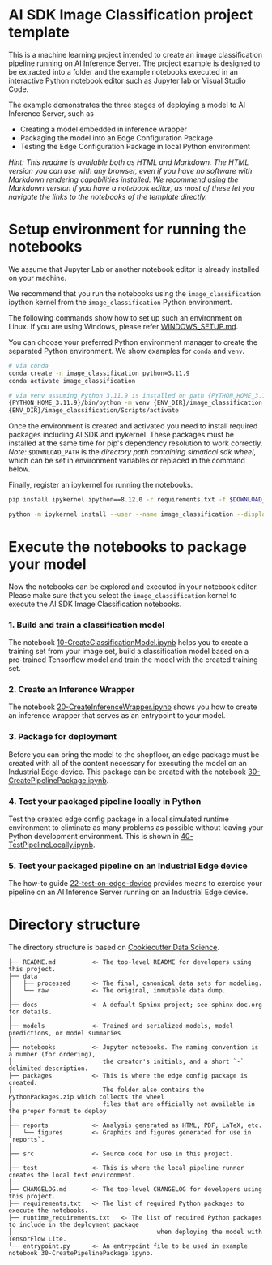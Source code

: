 <!--
SPDX-FileCopyrightText: Copyright (C) Siemens AG 2021. All Rights Reserved.

SPDX-License-Identifier: MIT
-->

# AI SDK Image Classification project template

This is a machine learning project intended to create an image classification pipeline running on AI Inference Server.
The project example is designed to be extracted into a folder and the example notebooks executed in an interactive Python notebook editor such as Jupyter lab or Visual Studio Code.

The example demonstrates the three stages of deploying a model to AI Inference Server, such as

- Creating a model embedded in inference wrapper
- Packaging the model into an Edge Configuration Package
- Testing the Edge Configuration Package in local Python environment

_Hint: This readme is available both as HTML and Markdown. The HTML version you can use with any browser, even if you have no software with Markdown rendering capabilities installed. We recommend using the Markdown version if you have a notebook editor, as most of these let you navigate the links to the notebooks of the template directly._

# Setup environment for running the notebooks

We assume that Jupyter Lab or another notebook editor is already installed on your machine.

We recommend that you run the notebooks using the `image_classification` ipython kernel from the `image_classification` Python environment.

The following commands show how to set up such an environment on Linux.
If you are using Windows, please refer [WINDOWS_SETUP.md](docs/WINDOWS_SETUP.md).

You can choose your preferred Python environment manager to create the separated Python environment.
We show examples for `conda` and `venv`.

```bash
# via conda
conda create -n image_classification python=3.11.9
conda activate image_classification
```

```bash
# via venv assuming Python 3.11.9 is installed on path {PYTHON_HOME_3.11.9}
{PYTHON_HOME_3.11.9}/bin/python -m venv {ENV_DIR}/image_classification
{ENV_DIR}/image_classification/Scripts/activate

```

Once the environment is created and activated you need to install required packages including AI SDK and ipykernel.
These packages must be installed at the same time for pip's dependency resolution to work correctly.
_Note:_ `$DOWNLOAD_PATH` is the _directory path containing simaticai sdk wheel_, which can be set in environment variables or replaced in the command below.

Finally, register an ipykernel for running the notebooks.

```bash
pip install ipykernel ipython==8.12.0 -r requirements.txt -f $DOWNLOAD_PATH

python -m ipykernel install --user --name image_classification --display-name "Python (image_classification)"
```

# Execute the notebooks to package your model

Now the notebooks can be explored and executed in your notebook editor.
Please make sure that you select the `image_classification` kernel to execute the AI SDK Image Classification notebooks.

### 1. Build and train a classification model

The notebook [10-CreateClassificationModel.ipynb](notebooks/10-CreateClassificationModel.ipynb) helps you to create a training set from your image set, build a classification model based on a pre-trained Tensorflow model and train the model with the created training set.

### 2. Create an Inference Wrapper

The notebook [20-CreateInferenceWrapper.ipynb](notebooks/20-CreateInferenceWrapper.ipynb) shows you how to create an inference wrapper that serves as an entrypoint to your model.

### 3. Package for deployment

Before you can bring the model to the shopfloor, an edge package must be created with all of the content necessary for executing the model on an Industrial Edge device.
This package can be created with the notebook [30-CreatePipelinePackage.ipynb](notebooks/30-CreatePipelinePackage.ipynb).

### 4. Test your packaged pipeline locally in Python

Test the created edge config package in a local simulated runtime environment to eliminate as many problems as possible without leaving your Python development environment. This is shown in [40-TestPipelineLocally.ipynb](notebooks/40-TestPipelineLocally.ipynb).

### 5. Test your packaged pipeline on an Industrial Edge device

The how-to guide [22-test-on-edge-device](../../howto-guides/22-test-on-edge-device.md) provides means to exercise your pipeline on an AI Inference Server running on an Industrial Edge device.

# Directory structure

The directory structure is based on [Cookiecutter Data Science](https://drivendata.github.io/cookiecutter-data-science/).

```text
├── README.md          <- The top-level README for developers using this project.
├── data
│   ├── processed      <- The final, canonical data sets for modeling.
│   └── raw            <- The original, immutable data dump.
│
├── docs               <- A default Sphinx project; see sphinx-doc.org for details.
│
├── models             <- Trained and serialized models, model predictions, or model summaries
│
├── notebooks          <- Jupyter notebooks. The naming convention is a number (for ordering),
│                         the creator's initials, and a short `-` delimited description.
├── packages           <- This is where the edge config package is created.
│                         The folder also contains the PythonPackages.zip which collects the wheel
│                         files that are officially not available in the proper format to deploy
│
├── reports            <- Analysis generated as HTML, PDF, LaTeX, etc.
│   └── figures        <- Graphics and figures generated for use in `reports`.
│
├── src                <- Source code for use in this project.
│
├── test               <- This is where the local pipeline runner creates the local test environment.
│
├── CHANGELOG.md       <- The top-level CHANGELOG for developers using this project.
├── requirements.txt   <- The list of required Python packages to execute the notebooks.
├── runtime_requirements.txt   <- The list of required Python packages to include in the deployment package
│                                        when deploying the model with TensorFlow Lite.
└── entrypoint.py      <- An entrypoint file to be used in example notebook 30-CreatePipelinePackage.ipynb.
```
